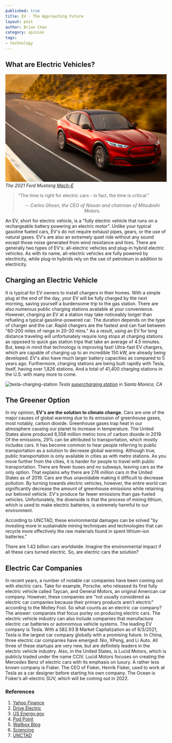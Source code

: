```yaml
---
published: true
title: EV - The Approaching Future
layout: post
author: Brian Chao
category: opinion
tags:
- technology
---
```


## What are Electric Vehicles?

![electric-vehicle](/images/ford-mustang.png)
*The 2021 Ford Mustang [Mach-E](https://back.3blmedia.com/sites/default/files/styles/ratio_3_2/public/triplepundit/wide/ford%20mustang%20mach-e.png?h=e9c290be)*

> "The time is right for electric cars - in fact, the time is critical."
> <center><em> -- Carlos Ghosn, the CEO of Nissan and chairman of Mitsubishi Motors.</em></center>

An EV, short for electric vehicle, is a "fully electric vehicle that runs on a rechargeable battery powering an electric motor". Unlike your typical gasoline fueled cars, EV's do not require exhaust pipes, gears, or the use of natural gases. EV's are also an extremely quiet ride without any sound except those noise generated from wind resistance and tires. There are generally two types of EV's: all-electric vehicles and plug-in hybrid electric vehicles. As with its name, all-electric vehicles are fully powered by electricity, while plug-in hybrids rely on the use of petroleum in addition to electricity.

## Charging an Electric Vehicle

It is typical for EV owners to install chargers in their homes. With a simple plug at the end of the day, your EV will be fully charged by the next morning, saving yourself a burdensome trip to the gas station. There are also numerous public charging stations available at your convenience. However, charging an EV at a station may take noticeably longer than refueling a typical gasoline-powered car. The duration depends on the type of charger and the car. Rapid chargers are the fastest and can fuel between "60-200 miles of range in 20-30 mins." As a result, using an EV for long distance traveling will unfortunately require long stops at charging stations as opposed to quick gas station trips that take an average of 4.5 minutes. But, keep in mind that technology is improving fast! Ultra-fast EV chargers, which are capable of charging up to an incredible 150 kW, are already being developed. EV's also have much larger battery capacities as compared to 5 years ago. Furthermore, charging stations are being built rapidly with Tesla, itself, having over 1,826 stations. And a total of 41,400 charging stations in the U.S. with many more to come.

![tesla-charging-station](/images/tesla-charging-station.png)
*Tesla [supercharging station](https://cdn.vox-cdn.com/thumbor/UiMNENJXM6LQBpfsZ7fVG9PgjJM=/0x0:4046x2700/1200x800/filters:focal(1700x1027:2346x1673)/cdn.vox-cdn.com/uploads/chorus_image/image/59032287/shutterstock_777484921.0.jpg) in Santa Monica, CA*

## The Greener Option

In my opinion, **EV's are the solution to climate change**. Cars are one of the major causes of global warming due to its emission of greenhouse gases, most notably, carbon dioxide. Greenhouse gases trap heat in our atmosphere causing our planet to increase in temperature. The United States alone produced 6,558 million metric tons of carbon dioxide in 2019. Of the emissions, 29% can be attributed to transportation, which mostly includes cars. It has become common to hear people referring to public transportation as a solution to decrease global warming. Although true, public transportation is only available in cities as with metro stations.  As you move further from the cities, it is harder for people to travel with public transportation. There are fewer buses and no subways, leaving cars as the only option. That explains why there are 276 million cars in the United States as of 2019. Cars are thus unavoidable making it difficult to decrease pollution. By turning towards electric vehicles, however, the entire world can significantly decrease the amount of greenhouse emissions while retaining our beloved vehicle. EV's produce far fewer emissions than gas-fueled vehicles. Unfortunately, the downside is that the process of mining lithium, which is used to make electric batteries, is extremely harmful to our environment. 

According to UNCTAD, these environmental damages can be solved "by investing more in sustainable mining techniques and technologies that can recycle more effectively the raw materials found in spent lithium-ion batteries."

There are 1.42 billion cars worldwide. Imagine the environmental impact if all these cars turned electric. So, are electric cars the solution?

## Electric Car Companies

In recent years, a number of notable car companies have been coming out with electric cars. Take for example, Porsche, who released its first fully electric vehicle called Taycan, and General Motors, an original American car company. However, these companies are "not usually considered as electric car companies because their primary products aren’t electric" according to the Motley Fool. So what counts as an electric car company? The answer: companies that focus purley on producing electric cars. The electric vehicle industry can also include companies that manufacture electric car batteries or autonomous vehicle systems. The leading EV company is Tesla. With a 582.93 B Market Capitalization as of 6/3/2021, Tesla is the largest car company globally with a promising future. In China, three electric car companies have emerged: Nio, XPeng, and Li Auto. All three of these startups are very new, but are definitely leaders in the electric vehicle industry. Also, in the United States, is Lucid Motors, which is publicly traded under the name CCIV. Lucid Motors focuses on creating the Mercedes Benz of electric cars with its emphasis on luxury. A rather less known company is Fisker. The CEO of Fisker, Henrik Fisker, used to work at Tesla as a car designer before starting his own company. The Ocean is Fisker’s all-electric SUV, which will be coming out in 2022.

### References

  1. [Yahoo Finance](https://finance.yahoo.com/news/why-ev-stocks-poised-explode-230100953.html?.tsrc=fin-srch)
  2. [Drive Electric](https://driveelectric.org.nz/individuals/what-is-an-ev/#:~:text='EV'%20stands%20for%20electric%20vehicle.)
  3. [US Energy.gov](https://www.energy.gov/eere/electricvehicles/electric-vehicle-benefits)
  4. [Pod Point](https://pod-point.com/guides/driver/how-long-to-charge-an-electric-car#:~:text=The%20time%20it%20takes%20to,with%2)
  5. [Wallbox Blog](https://blog.wallbox.com/how-do-evs-compare-to-gas-cars/#index_4)
  6. [Sciencing](https://sciencing.com/effects-car-pollutants-environment-23581.html)
  7. [UNCTAD](https://unctad.org/news/developing-countries-pay-environmental-cost-electric-car-batteries)



